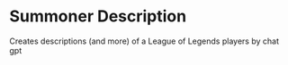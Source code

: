 # Summoner Description

Creates descriptions (and more) of a League of Legends players by chat gpt


